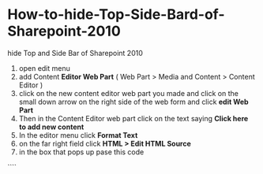 # How-to-hide-Top-Side-Bard-of-Sharepoint-2010
hide Top and Side Bar of Sharepoint 2010

1) open edit menu
2) add Content **Editor Web Part** ( Web Part > Media and Content > Content Editor )
3) click on the new content editor web part you made and click on the small down arrow on the right side of the web form and click **edit Web Part**
4) Then in the Content Editor web part click on the text saying **Click here to add new content**
5) In the editor menu click **Format Text**
6) on the far right field click **HTML > Edit HTML Source**
7) in the box that pops up pase this code 

``<style type="text/css">

    #s4-ribbonrow, .ms-cui-topBar2, .s4-notdlg, .s4-pr s4-ribbonrowhidetitle, .s4-notdlg noindex, #ms-cui-ribbonTopBars, #s4-titlerow, #s4-pr s4-notdlg s4-titlerowhidetitle, #s4-leftpanel-content {display:none !important;}

    .s4-ca{margin-left:0px !important; margin-right:0px !important;}

</style>``
